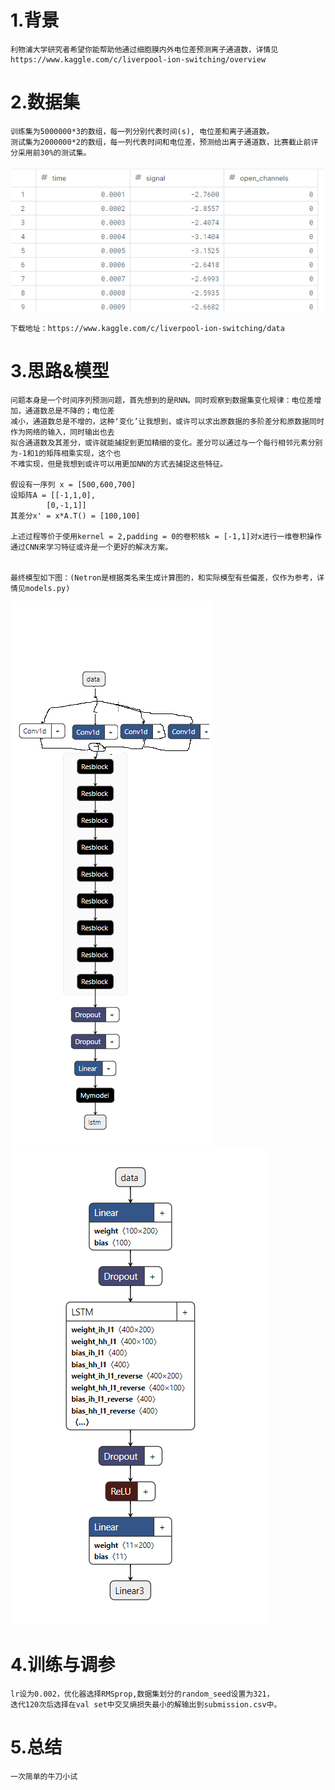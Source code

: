 # 1.背景
	利物浦大学研究者希望你能帮助他通过细胞膜内外电位差预测离子通道数，详情见
	https://www.kaggle.com/c/liverpool-ion-switching/overview

# 2.数据集
	训练集为5000000*3的数组，每一列分别代表时间(s), 电位差和离子通道数。
	测试集为2000000*2的数组，每一列代表时间和电位差，预测给出离子通道数，比赛截止前评分采用前30%的测试集。
![image](https://github.com/hui98/Kaggle/blob/master/ion-switching/pics/%E6%95%B0%E6%8D%AE%E9%9B%86.png)
	
	下载地址：https://www.kaggle.com/c/liverpool-ion-switching/data

# 3.思路&模型

	问题本身是一个时间序列预测问题，首先想到的是RNN。同时观察到数据集变化规律：电位差增加，通道数总是不降的；电位差
	减小，通道数总是不增的，这种‘变化’让我想到，或许可以求出原数据的多阶差分和原数据同时作为网络的输入，同时输出也去
	拟合通道数及其差分，或许就能捕捉到更加精细的变化。差分可以通过与一个每行相邻元素分别为-1和1的矩阵相乘实现，这个也
	不难实现，但是我想到或许可以用更加NN的方式去捕捉这些特征。
	
	假设有一序列 x = [500,600,700]
	设矩阵A = [[-1,1,0],
	        [0,-1,1]]
	其差分x' = x*A.T() = [100,100]
	
	上述过程等价于使用kernel = 2,padding = 0的卷积核k = [-1,1]对x进行一维卷积操作
	通过CNN来学习特征或许是一个更好的解决方案。
	
	
	最终模型如下图：(Netron是根据类名来生成计算图的，和实际模型有些偏差，仅作为参考，详情见models.py)
![](https://github.com/hui98/Kaggle/blob/master/ion-switching/pics/%E6%89%B9%E6%B3%A8%202020-03-26%20235238.png)
![](https://github.com/hui98/Kaggle/blob/master/ion-switching/pics/lstm.png)
	
# 4.训练与调参
	
	lr设为0.002，优化器选择RMSprop,数据集划分的random_seed设置为321，
	迭代120次后选择在val set中交叉熵损失最小的解输出到submission.csv中。

# 5.总结
	一次简单的牛刀小试

  
